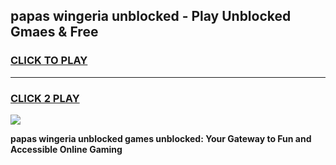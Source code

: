 
## papas wingeria unblocked - Play Unblocked Gmaes & Free
<h3>
<a href="https://news.freeplayer.one?title=papas_wingeria_unblocked&ref=16F">CLICK TO PLAY</a></h3>
<hr>

<h3>
<a href="https://news.freeplayer.one?title=papas_wingeria_unblocked&ref=16F">CLICK 2 PLAY</a>
  
</h3>

<a href="https://news.freeplayer.one?title=papas_wingeria_unblocked&ref=16F/"><img src="https://clearcache.store/games.png"></a>


**papas wingeria unblocked games unblocked: Your Gateway to Fun and Accessible Online Gaming**

